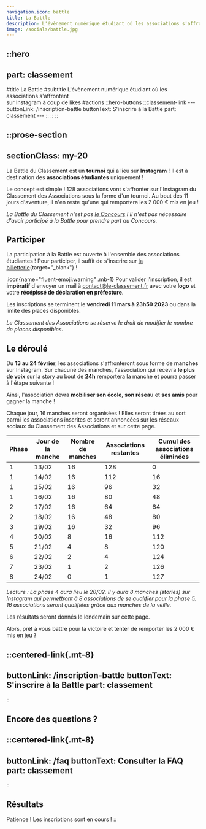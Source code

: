 ```yaml
---
navigation.icon: battle
title: La Battle
description: L'évènement numérique étudiant où les associations s'affrontent à coup de likes.
image: /socials/battle.jpg
---
```


::hero
---
part: classement
---
#title
La Battle
#subtitle
L'évènement numérique étudiant où les associations s'affrontent<br />sur Instagram à coup de likes
#actions
  ::hero-buttons
    ::classement-link
    ---
    buttonLink: /inscription-battle
    buttonText: S'inscrire à la Battle
    part: classement
    ---
    ::
  ::
::

::prose-section
---
sectionClass: my-20
---
La Battle du Classement est un **tournoi** qui a lieu sur **Instagram** ! Il est à destination des **associations étudiantes** uniquement !

Le concept est simple ! 128 associations vont s'affronter sur l'Instagram du Classement des Associations sous la forme d'un tournoi.  Au bout des 11 jours d'aventure, il n'en reste qu'une qui remportera les 2 000 € mis en jeu !

*La Battle du Classement n'est pas [le Concours](/classement/concours) ! Il n'est pas nécessaire d'avoir participé à la Battle pour prendre part au Concours.*

## Participer

La participation à la Battle est ouverte à l'ensemble des associations étudiantes ! Pour participer, il suffit de s'inscrire sur [la billetterie](/inscription-battle){target="_blank"} !

:icon{name="fluent-emoji:warning" .mb-1} Pour valider l'inscription, il est **impératif** d'envoyer un mail à [contact@le-classement.fr](mailto:contact@le-classement.fr) avec votre **logo** et votre **récépissé de déclaration en préfecture**.

Les inscriptions se terminent le **vendredi 11 mars à 23h59 2023** ou dans la limite des places disponibles.

*Le Classement des Associations se réserve le droit de modifier le nombre de places disponibles.*

## Le déroulé

Du **13 au 24 février**, les associations s'affronteront sous forme de **manches** sur Instagram. Sur chacune des manches, l'association qui recevra **le plus de voix** sur la story au bout de **24h** remportera la manche et pourra passer à l'étape suivante !

Ainsi, l'association devra **mobiliser son école**, **son réseau** et **ses amis** pour gagner la manche !

Chaque jour, 16 manches seront organisées ! Elles seront tirées au sort parmi les associations inscrites et seront annoncées sur les réseaux sociaux du Classement des Associations et sur cette page.

Phase | Jour de la manche |  Nombre de manches | Associations restantes | Cumul des associations éliminées |
| --- | ----------------- | ------------------ | ---------------------- |  ------------------------------- |
|  1  |       13/02       |         16         |           128          |                0                 |
|  1  |       14/02       |         16         |           112          |                16                |
|  1  |       15/02       |         16         |           96           |                32                |
|  1  |       16/02       |         16         |           80           |                48                |
|  2  |       17/02       |         16         |           64           |                64                |
|  2  |       18/02       |         16         |           48           |                80                |
|  3  |       19/02       |         16         |           32           |                96                |
|  4  |       20/02       |         8          |           16           |                112               |
|  5  |       21/02       |         4          |           8            |                120               |
|  6  |       22/02       |         2          |           4            |                124               |
|  7  |       23/02       |         1          |           2            |                126               |
|  8  |       24/02       |         0          |           1            |                127               |

*Lecture : La phase 4 aura lieu le 20/02. Il y aura 8 manches (stories) sur Instagram qui permettront à 8 associations de se qualifier pour la phase 5. 16 associations seront qualifiées grâce aux manches de la veille.*

Les résultats seront donnés le lendemain sur cette page. 

Alors, prêt à vous battre pour la victoire et tenter de remporter les 2 000 € mis en jeu&nbsp;?

::centered-link{.mt-8}
---
buttonLink: /inscription-battle
buttonText: S'inscrire à la Battle
part: classement
---
::

## Encore des questions ?

  ::centered-link{.mt-8}
  ---
  buttonLink: /faq
  buttonText: Consulter la FAQ
  part: classement
  ---
  ::

## Résultats

Patience ! Les inscriptions sont en cours !
::

